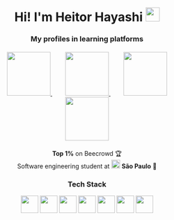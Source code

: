 <h1 align="center">Hi! I'm Heitor Hayashi <img src="https://media.tenor.com/images/30169e4a670daf12443df7d2dd140176/tenor.gif" height="32" /></h1>

<h3 align="center">My profiles in learning platforms</h3>

<div align="center" style="margin: 20px 0;">
  <a href="https://tryhackme.com/p/heitorHayashi" style="margin: 0 15px;">
    <img src="https://assets.streamlinehq.com/image/private/w_300,h_300,ar_1/f_auto/v1/icons/logos/tryhackme-vpbxyth62mbot3imfcpb08.png" height="100">
  </a>
  <a href="https://leetcode.com/u/hayashiHeitor/" style="margin: 0 15px;">
    <img src="https://assets.streamlinehq.com/image/private/w_300,h_300,ar_1/f_auto/v1/icons/logos/leetcode-xp0gbbxtpmnkjk8uhdrmhg.png" height="100">
  </a>
  <a href="https://www.hackerrank.com/profile/heitorhayashife1" style="margin: 0 15px;">
    <img src="https://assets.streamlinehq.com/image/private/w_300,h_300,ar_1/f_auto/v1/icons/logos/hackerrank-mutrwk4m3hempgyalginq.png" height="100">
  </a>
  <a href="https://judge.beecrowd.com/pt/profile/969858" style="margin: 0 15px;">
    <img src="https://repository-images.githubusercontent.com/741162035/7ed0f0b3-691d-4cc0-904b-2e9d6db1af0a" height="100">
  </a>
</div>

<p align="center">
  <b>Top 1%</b> on Beecrowd 🏆<br>
  Software engineering student at <img src="https://assets.streamlinehq.com/image/private/w_300,h_300,ar_1/f_auto/v1/icons/logos/42-uwiwz2ahazcp4fqrd26qd.png" height="20"> <b>São Paulo</b> 🚀
</p>

<h3 align="center">Tech Stack</h3>

<p align="center">
  <img src="https://cdn.jsdelivr.net/gh/devicons/devicon@latest/icons/c/c-plain.svg" width="40" height="40" />
  <img src="https://cdn.jsdelivr.net/gh/devicons/devicon@latest/icons/css3/css3-plain.svg" width="40" height="40" />
  <img src="https://cdn.jsdelivr.net/gh/devicons/devicon@latest/icons/html5/html5-plain.svg" width="40" height="40" />
  <img src="https://cdn.jsdelivr.net/gh/devicons/devicon@latest/icons/javascript/javascript-plain.svg" width="40" height="40" />
  <img src="https://cdn.jsdelivr.net/gh/devicons/devicon@latest/icons/python/python-plain.svg" width="40" height="40" />
  <img src="https://cdn.jsdelivr.net/gh/devicons/devicon@latest/icons/mysql/mysql-original.svg" width="40" height="40" />
  <img src="https://cdn.jsdelivr.net/gh/devicons/devicon@latest/icons/r/r-plain.svg" width="40" height="40" />
</p>
